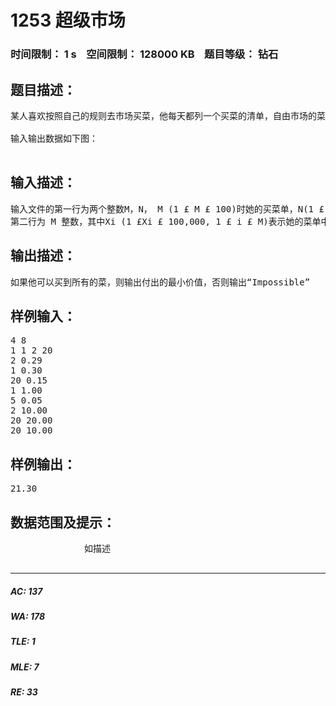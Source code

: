 # 1253 超级市场   
### 时间限制： 1 s&nbsp;&nbsp;&nbsp;&nbsp;空间限制： 128000 KB&nbsp;&nbsp;&nbsp;&nbsp;题目等级： 钻石  
## 题目描述：  

<pre>
某人喜欢按照自己的规则去市场买菜，他每天都列一个买菜的清单，自由市场的菜码放也有一个顺序，该人有一个特点，就是按顺序买菜，从不走回头路，当然，她希望能花最好的钱买到所有的菜，你能帮帮他吗？
 
输入输出数据如下图：

</pre>
  
  
## 输入描述：  

<pre>
输入文件的第一行为两个整数M，N， M (1 £ M £ 100)时她的买菜单，N(1 £ N £100,000) 表示自由市场的所有菜单. 
第二行为 M 整数，其中Xi (1 £Xi £ 100,000, 1 £ i £ M)表示她的菜单中的第i号菜. 接下来的N 行表示自由市场按顺序码放的菜，其中每行两个数，整数 K 和实数 P 分别表示编号为K的菜价为P (1 £ K £ 100,000). 
</pre>
  
  
## 输出描述：  

<pre>
如果他可以买到所有的菜，则输出付出的最小价值，否则输出“Impossible”
</pre>
  
  
## 样例输入：  

<pre>
4 8
1 1 2 20
2 0.29
1 0.30
20 0.15
1 1.00
5 0.05
2 10.00
20 20.00
20 10.00
</pre>
  
  
## 样例输出：  

<pre>
21.30
</pre>
  
  
## 数据范围及提示：  

<pre>
              如描述
            </pre>
  
  
***  

##### AC: 137  
##### WA: 178  
##### TLE: 1  
##### MLE: 7  
##### RE: 33  

